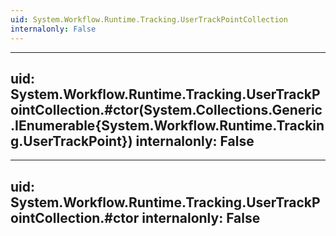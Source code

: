 ```yaml
---
uid: System.Workflow.Runtime.Tracking.UserTrackPointCollection
internalonly: False
---
```


---
uid: System.Workflow.Runtime.Tracking.UserTrackPointCollection.#ctor(System.Collections.Generic.IEnumerable{System.Workflow.Runtime.Tracking.UserTrackPoint})
internalonly: False
---

---
uid: System.Workflow.Runtime.Tracking.UserTrackPointCollection.#ctor
internalonly: False
---
